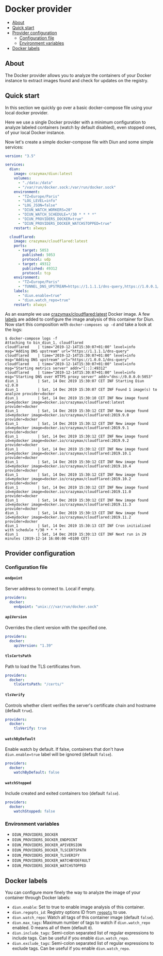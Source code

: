 # Docker provider

* [About](#about)
* [Quick start](#quick-start)
* [Provider configuration](#provider-configuration)
  * [Configuration file](#configuration-file)
  * [Environment variables](#environment-variables)
* [Docker labels](#docker-labels)

## About

The Docker provider allows you to analyze the containers of your Docker instance to extract images found and check for updates on the registry.

## Quick start

In this section we quickly go over a basic docker-compose file using your local docker provider.

Here we use a single Docker provider with a minimum configuration to analyze labeled containers (watch by default disabled), even stopped ones, of your local Docker instance.

Now let's create a simple docker-compose file with Diun and some simple services:

```yaml
version: "3.5"

services:
  diun:
    image: crazymax/diun:latest
    volumes:
      - "./data:/data"
      - "/var/run/docker.sock:/var/run/docker.sock"
    environment:
      - "TZ=Europe/Paris"
      - "LOG_LEVEL=info"
      - "LOG_JSON=false"
      - "DIUN_WATCH_WORKERS=20"
      - "DIUN_WATCH_SCHEDULE=*/30 * * * *"
      - "DIUN_PROVIDERS_DOCKER=true"
      - "DIUN_PROVIDERS_DOCKER_WATCHSTOPPED=true"
    restart: always

  cloudflared:
    image: crazymax/cloudflared:latest
    ports:
      - target: 5053
        published: 5053
        protocol: udp
      - target: 49312
        published: 49312
        protocol: tcp
    environment:
      - "TZ=Europe/Paris"
      - "TUNNEL_DNS_UPSTREAM=https://1.1.1.1/dns-query,https://1.0.0.1/dns-query"
    labels:
      - "diun.enable=true"
      - "diun.watch_repo=true"
    restart: always
```

As an example we use [crazymax/cloudflared:latest](https://github.com/crazy-max/docker-cloudflared) Docker image. A few [labels](#docker-labels) are added to configure the image analysis of this container for Diun. Now start this composition with `docker-composes up -d` and take a look at the logs:

```
$ docker-compose logs -f
Attaching to bin_diun_1, cloudflared
cloudflared    | time="2019-12-14T15:30:07+01:00" level=info msg="Adding DNS upstream" url="https://1.1.1.1/dns-query"
cloudflared    | time="2019-12-14T15:30:07+01:00" level=info msg="Adding DNS upstream" url="https://1.0.0.1/dns-query"
cloudflared    | time="2019-12-14T15:30:07+01:00" level=info msg="Starting metrics server" addr="[::]:49312"
cloudflared    | time="2019-12-14T15:30:07+01:00" level=info msg="Starting DNS over HTTPS proxy server" addr="dns://0.0.0.0:5053"
diun_1         | Sat, 14 Dec 2019 15:30:07 CET INF Starting Diun v2.0.0
diun_1         | Sat, 14 Dec 2019 15:30:07 CET INF Found 1 image(s) to analyze provider=docker
diun_1         | Sat, 14 Dec 2019 15:30:10 CET INF New image found id=mydocker image=docker.io/crazymax/cloudflared:latest provider=docker
diun_1         | Sat, 14 Dec 2019 15:30:12 CET INF New image found id=mydocker image=docker.io/crazymax/cloudflared:2019.9.0 provider=docker
diun_1         | Sat, 14 Dec 2019 15:30:12 CET INF New image found id=mydocker image=docker.io/crazymax/cloudflared:2019.9.1 provider=docker
diun_1         | Sat, 14 Dec 2019 15:30:12 CET INF New image found id=mydocker image=docker.io/crazymax/cloudflared:2019.9.2 provider=docker
diun_1         | Sat, 14 Dec 2019 15:30:12 CET INF New image found id=mydocker image=docker.io/crazymax/cloudflared:2019.10.1 provider=docker
diun_1         | Sat, 14 Dec 2019 15:30:12 CET INF New image found id=mydocker image=docker.io/crazymax/cloudflared:2019.10.4 provider=docker
diun_1         | Sat, 14 Dec 2019 15:30:12 CET INF New image found id=mydocker image=docker.io/crazymax/cloudflared:2019.10.2 provider=docker
diun_1         | Sat, 14 Dec 2019 15:30:12 CET INF New image found id=mydocker image=docker.io/crazymax/cloudflared:2019.11.0 provider=docker
diun_1         | Sat, 14 Dec 2019 15:30:12 CET INF New image found id=mydocker image=docker.io/crazymax/cloudflared:2019.11.3 provider=docker
diun_1         | Sat, 14 Dec 2019 15:30:13 CET INF New image found id=mydocker image=docker.io/crazymax/cloudflared:2019.11.2 provider=docker
diun_1         | Sat, 14 Dec 2019 15:30:13 CET INF Cron initialized with schedule */30 * * * *
diun_1         | Sat, 14 Dec 2019 15:30:13 CET INF Next run in 29 minutes (2019-12-14 16:00:00 +0100 CET)
```

## Provider configuration

### Configuration file

#### `endpoint`

Server address to connect to. Local if empty.

```yaml
providers:
  docker:
    endpoint: "unix:///var/run/docker.sock"
```

#### `apiVersion`

Overrides the client version with the specified one.

```yaml
providers:
  docker:
    apiVersion: "1.39"
```

#### `tlsCertsPath`

Path to load the TLS certificates from.

```yaml
providers:
  docker:
    tlsCertsPath: "/certs/"
```

#### `tlsVerify`

Controls whether client verifies the server's certificate chain and hostname (default `true`).

```yaml
providers:
  docker:
    tlsVerify: true
```

#### `watchByDefault`

Enable watch by default. If false, containers that don't have `diun.enable=true` label will be ignored (default `false`).

```yaml
providers:
  docker:
    watchByDefault: false
```

#### `watchStopped`

Include created and exited containers too (default `false`).

```yaml
providers:
  docker:
    watchStopped: false
```

### Environment variables

* `DIUN_PROVIDERS_DOCKER`
* `DIUN_PROVIDERS_DOCKER_ENDPOINT`
* `DIUN_PROVIDERS_DOCKER_APIVERSION`
* `DIUN_PROVIDERS_DOCKER_TLSCERTSPATH`
* `DIUN_PROVIDERS_DOCKER_TLSVERIFY`
* `DIUN_PROVIDERS_DOCKER_WATCHBYDEFAULT`
* `DIUN_PROVIDERS_DOCKER_WATCHSTOPPED`

## Docker labels

You can configure more finely the way to analyze the image of your container through Docker labels:

* `diun.enable`: Set to true to enable image analysis of this container.
* `diun.regopts_id`: Registry options ID from [`regopts`](../configuration.md#regopts) to use.
* `diun.watch_repo`: Watch all tags of this container image (default `false`).
* `diun.max_tags`: Maximum number of tags to watch if `diun.watch_repo` enabled. 0 means all of them (default `0`).
* `diun.include_tags`: Semi-colon separated list of regular expressions to include tags. Can be useful if you enable `diun.watch_repo`.
* `diun.exclude_tags`: Semi-colon separated list of regular expressions to exclude tags. Can be useful if you enable `diun.watch_repo`.
